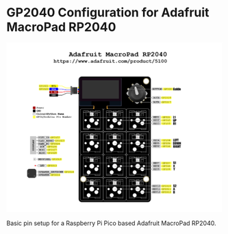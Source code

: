 # GP2040 Configuration for Adafruit MacroPad RP2040

![Pin Mapping](assets/PinMapping.png)

Basic pin setup for a Raspberry Pi Pico based Adafruit MacroPad RP2040.
